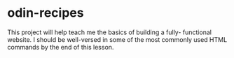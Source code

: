 # odin-recipes

This project will help teach me the basics of building a fully-
functional website. I should be well-versed in some of the most
commonly used HTML commands by the end of this lesson.

